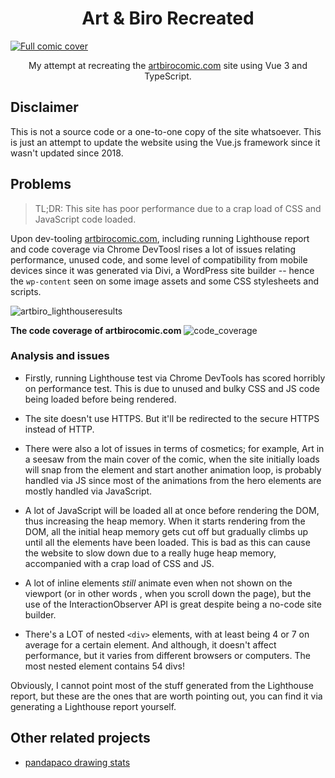 <h1 align="center">Art & Biro Recreated</h1>

<a href="https://www.artbirocomic.com/">
  <img src="https://user-images.githubusercontent.com/94678583/162478439-1e5d9cbd-b2ae-4943-a4aa-abc05cc1adaf.png" alt="Full comic cover">
</a>

<p align="center">
  My attempt at recreating the <a href="https://www.artbirocomic.com">artbirocomic.com</a> site using
  Vue 3 and TypeScript.
</p>

## Disclaimer

This is not a source code or a one-to-one copy of the site whatsoever. This is just an attempt to
 update the website using the Vue.js framework since it wasn't updated since 2018.

## Problems

> TL;DR: This site has poor performance due to a crap load of CSS and JavaScript code loaded.

Upon dev-tooling [artbirocomic.com](https://www.artbirocomic.com/), including running Lighthouse report
and code coverage via Chrome DevToosl rises a lot of issues relating performance, unused code, and
some level of compatibility from mobile devices since it was generated via Divi, a WordPress site
builder -- hence the `wp-content` seen on some image assets and some CSS stylesheets and scripts.

![artbiro_lighthouseresults](https://user-images.githubusercontent.com/94678583/163832830-07a45e0c-5bf7-4d5d-bcad-b508ce89c46b.png)

__The code coverage of artbirocomic.com__
![code_coverage](https://user-images.githubusercontent.com/94678583/163832960-3f1f2bf9-1c2e-46b0-8b16-cf54cc38a5be.png)

### Analysis and issues

- Firstly, running Lighthouse test via Chrome DevTools has scored horribly on performance test.
This is due to unused and bulky CSS and JS code being loaded before being rendered.

- The site doesn't use HTTPS. But it'll be redirected to the secure HTTPS instead of HTTP.

- There were also a lot of issues in terms of cosmetics; for example, Art in a seesaw from the main
cover of the comic, when the site initially loads will snap from the element and start another
animation loop, is probably handled via JS since most of the animations from the hero elements
are mostly handled via JavaScript.

- A lot of JavaScript will be loaded all at once before rendering the DOM, thus increasing the
heap memory. When it starts rendering from the DOM, all the initial heap memory gets cut off
but gradually climbs up until all the elements have been loaded. This is bad as this can 
cause the website to slow down due to a really huge heap memory, accompanied with a crap load
of CSS and JS.

- A lot of inline elements *still* animate even when not shown on the viewport (or in other words
, when you scroll down the page), but the use of the InteractionObserver API is great despite being a
no-code site builder.

- There's a LOT of nested `<div>` elements, with at least being 4 or 7 on average for a certain
element. And although, it doesn't affect performance, but it varies from different browsers or
computers. The most nested element contains 54 divs!

Obviously, I cannot point most of the stuff generated from the Lighthouse report, but these are
the ones that are worth pointing out, you can find it via generating a Lighthouse report yourself.

## Other related projects

- [pandapaco drawing stats](https://github.com/OpenFurs/pandapaco-drawing-stats)
